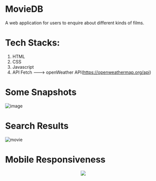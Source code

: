 # MovieDB
A web application for users to enquire about different kinds of films.

# Tech Stacks:
1. HTML
2. CSS
3. Javascript
4. API Fetch ---> openWeather API(https://openweathermap.org/api)

# Some Snapshots 

![image](https://user-images.githubusercontent.com/86275315/155843946-02357575-9f90-467f-8bf8-b70d0e31609a.png)

# Search Results 
![movie](https://user-images.githubusercontent.com/86275315/155844099-5802d4ce-8651-4d06-be55-8466d4181564.png)

# Mobile Responsiveness
<p align="center">
  <img src="https://user-images.githubusercontent.com/86275315/155844215-af06c927-25d6-48a7-89bf-8e13ccfb1e2f.png"/>
</p>




